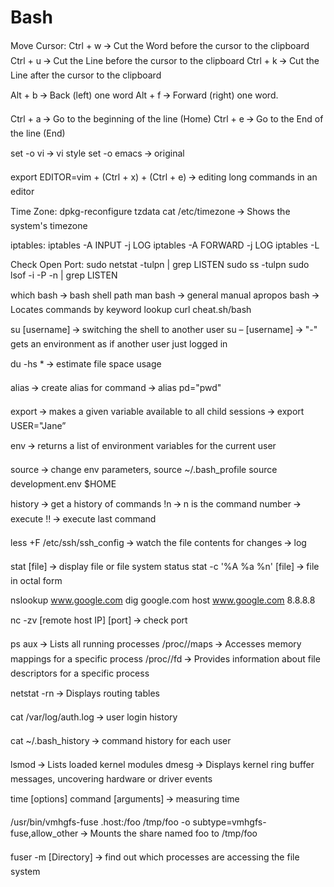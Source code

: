 # Bash

Move Cursor:
Ctrl + w 🡪 Cut the Word before the cursor to the clipboard
Ctrl + u 🡪 Cut the Line before the cursor to the clipboard
Ctrl + k 🡪 Cut the Line after the cursor to the clipboard

Alt + b 🡪 Back (left) one word
Alt + f 🡪 Forward (right) one word.

Ctrl + a 🡪 Go to the beginning of the line (Home)
Ctrl + e 🡪 Go to the End of the line (End)

set -o vi 🡪 vi style
set -o emacs 🡪 original

export EDITOR=vim + (Ctrl + x) + (Ctrl + e) 🡪 editing long commands in an editor

Time Zone:
dpkg-reconfigure tzdata
cat /etc/timezone 🡪 Shows the system's timezone

iptables:
iptables -A INPUT -j LOG
iptables -A FORWARD -j LOG
iptables -L

Check Open Port:
sudo netstat -tulpn | grep LISTEN
sudo ss -tulpn
sudo lsof -i -P -n | grep LISTEN

which bash 🡪 bash shell path
man bash 🡪 general manual
apropos bash 🡪 Locates commands by keyword lookup
curl cheat.sh/bash

su [username] 🡪 switching the shell to another user
su – [username] 🡪 "-" gets an environment as if another user just logged in

du -hs * 🡪 estimate file space usage

alias 🡪 create alias for command 🡪 alias pd="pwd"

export 🡪 makes a given variable available to all child sessions 🡪 export USER="Jane”

env 🡪 returns a list of environment variables for the current user

source 🡪 change env parameters, 
source ~/.bash_profile
source development.env
$HOME

history 🡪 get a history of commands
!n 🡪 n is the command number 🡪 execute
!! 🡪 execute last command

less +F /etc/ssh/ssh_config 🡪 watch the file contents for changes 🡪 log

stat [file] 🡪 display file or file system status
stat -c '%A %a %n' [file] 🡪 file in octal form

nslookup www.google.com
dig google.com
host www.google.com 8.8.8.8

nc -zv [remote host IP] [port] 🡪 check port

ps aux 🡪 Lists all running processes
/proc/<pid>/maps 🡪 Accesses memory mappings for a specific process
/proc/<pid>/fd 🡪 Provides information about file descriptors for a specific process

netstat -rn 🡪 Displays routing tables

cat /var/log/auth.log 🡪 user login history

cat ~/.bash_history 🡪 command history for each user

lsmod 🡪 Lists loaded kernel modules
dmesg 🡪 Displays kernel ring buffer messages, uncovering hardware or driver events

time [options] command [arguments] 🡪 measuring time

/usr/bin/vmhgfs-fuse .host:/foo /tmp/foo -o subtype=vmhgfs-fuse,allow_other 🡪 Mounts the share named foo to /tmp/foo

fuser -m [Directory] 🡪 find out which processes are accessing the file system

